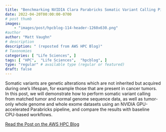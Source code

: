 ```yaml
---
title: "Benchmarking NVIDIA Clara Parabricks Somatic Variant Calling Pipeline on AWS"
date: 2022-04-20T00:00:00-0700
# post thumb
images:
    - "images/post/hpcblog-114-header-1260x630.png"
#author
author: "Matt Vaughn"
# description
description: " (reposted from AWS HPC Blog)"
# Taxonomies
categories: [ "Life Sciences", ]
tags: [ "HPC",  "Life Sciences",  "hpcblog", ]
type: "regular" # available type (regular or featured)
draft: false
---
```


Somatic variants are genetic alterations which are not inherited but acquired during one’s lifespan, for example those that are present in cancer tumors. In this post, we will demonstrate how to perform somatic variant calling from matched tumor and normal genome sequence data, as well as tumor-only whole genome and whole exome datasets using an NVIDIA GPU-accelerated Parabricks pipeline, and compare the results with baseline CPU-based workflows.

<a href="https://aws.amazon.com/blogs/hpc/benchmarking-nvidia-clara-parabricks-somatic-variant-calling-pipeline-on-aws/" class="btn btn-primary btn-lg active" role="button" aria-pressed="true" style="margin-top: 8px;">Read the Post on the AWS HPC Blog</a>
